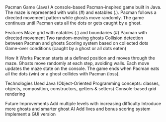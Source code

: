Pacman Game (Java)
A console-based Pacman-inspired game built in Java. The maze is represented with walls (#) and eatables (.). Pacman follows a directed movement pattern while ghosts move randomly. The game continues until Pacman eats all the dots or gets caught by a ghost.

Features
Maze grid with eatables (.) and boundaries (#)
Pacman with directed movement
Two random-moving ghosts
Collision detection between Pacman and ghosts
Scoring system based on collected dots
Game-over conditions (caught by a ghost or all dots eaten)

How It Works
Pacman starts at a defined position and moves through the maze.
Ghosts move randomly at each step, avoiding walls.
Each move updates the maze state on the console.
The game ends when Pacman eats all the dots (win) or a ghost collides with Pacman (loss).

Technologies Used
Java (Object-Oriented Programming concepts: classes, objects, composition, constructors, getters & setters)
Console-based grid rendering

Future Improvements
Add multiple levels with increasing difficulty
Introduce more ghosts and smarter ghost AI
Add lives and bonus scoring system
Implement a GUI version
